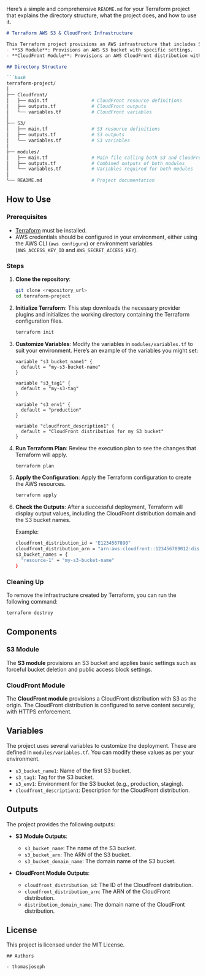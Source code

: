Here’s a simple and comprehensive `README.md` for your Terraform project that explains the directory structure, what the project does, and how to use it.

```markdown
# Terraform AWS S3 & CloudFront Infrastructure

This Terraform project provisions an AWS infrastructure that includes S3 buckets and a CloudFront distribution. The project is modular and uses two modules:
- **S3 Module**: Provisions an AWS S3 bucket with specific settings.
- **CloudFront Module**: Provisions an AWS CloudFront distribution with an origin that points to the S3 bucket.

## Directory Structure

```bash
terraform-project/
│
├── Cloudfront/
│   ├── main.tf                # CloudFront resource definitions
│   ├── outputs.tf             # CloudFront outputs
│   └── variables.tf           # CloudFront variables
│
├── S3/
│   ├── main.tf                # S3 resource definitions
│   ├── outputs.tf             # S3 outputs
│   └── variables.tf           # S3 variables
│
├── modules/
│   ├── main.tf                # Main file calling both S3 and CloudFront modules
│   ├── outputs.tf             # Combined outputs of both modules
│   └── variables.tf           # Variables required for both modules
│
└── README.md                  # Project documentation
```

## How to Use

### Prerequisites
- [Terraform](https://www.terraform.io/downloads.html) must be installed.
- AWS credentials should be configured in your environment, either using the AWS CLI (`aws configure`) or environment variables (`AWS_ACCESS_KEY_ID` and `AWS_SECRET_ACCESS_KEY`).

### Steps

1. **Clone the repository**:
    ```bash
    git clone <repository_url>
    cd terraform-project
    ```

2. **Initialize Terraform**:
    This step downloads the necessary provider plugins and initializes the working directory containing the Terraform configuration files.
    ```bash
    terraform init
    ```

3. **Customize Variables**:
    Modify the variables in `modules/variables.tf` to suit your environment. Here’s an example of the variables you might set:
    ```hcl
    variable "s3_bucket_name1" {
      default = "my-s3-bucket-name"
    }

    variable "s3_tag1" {
      default = "my-s3-tag"
    }

    variable "s3_env1" {
      default = "production"
    }

    variable "cloudfront_description1" {
      default = "CloudFront distribution for my S3 bucket"
    }
    ```

4. **Run Terraform Plan**:
    Review the execution plan to see the changes that Terraform will apply.
    ```bash
    terraform plan
    ```

5. **Apply the Configuration**:
    Apply the Terraform configuration to create the AWS resources.
    ```bash
    terraform apply
    ```

6. **Check the Outputs**:
    After a successful deployment, Terraform will display output values, including the CloudFront distribution domain and the S3 bucket names.

    Example:
    ```bash
    cloudfront_distribution_id = "E1234567890"
    cloudfront_distribution_arn = "arn:aws:cloudfront::123456789012:distribution/E1234567890"
    s3_bucket_names = {
      "resource-1" = "my-s3-bucket-name"
    }
    ```

### Cleaning Up
To remove the infrastructure created by Terraform, you can run the following command:
```bash
terraform destroy
```

## Components

### S3 Module
The **S3 module** provisions an S3 bucket and applies basic settings such as forceful bucket deletion and public access block settings.

### CloudFront Module
The **CloudFront module** provisions a CloudFront distribution with S3 as the origin. The CloudFront distribution is configured to serve content securely, with HTTPS enforcement.

## Variables

The project uses several variables to customize the deployment. These are defined in `modules/variables.tf`. You can modify these values as per your environment.

- `s3_bucket_name1`: Name of the first S3 bucket.
- `s3_tag1`: Tag for the S3 bucket.
- `s3_env1`: Environment for the S3 bucket (e.g., production, staging).
- `cloudfront_description1`: Description for the CloudFront distribution.

## Outputs

The project provides the following outputs:

- **S3 Module Outputs**:
    - `s3_bucket_name`: The name of the S3 bucket.
    - `s3_bucket_arn`: The ARN of the S3 bucket.
    - `s3_bucket_domain_name`: The domain name of the S3 bucket.

- **CloudFront Module Outputs**:
    - `cloudfront_distribution_id`: The ID of the CloudFront distribution.
    - `cloudfront_distribution_arn`: The ARN of the CloudFront distribution.
    - `distribution_domain_name`: The domain name of the CloudFront distribution.

## License

This project is licensed under the MIT License.
```
## Authors

- thomasjoseph